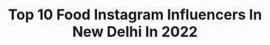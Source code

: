 ---
title: Top 10 Food Instagram Influencers In New Delhi In 2022
description: >-
  Find top food Instagram influencers in New Delhi in 2022. Most popular hashtags: #delhi #food #homemade #delhidiaries.
platform: Instagram
hits: 111
text_top: Identify the top-rated Instagram influencers on inBeat.
text_bottom: Our platform holds 111 Instagram influencers like this in New Delhi, India for you to connect with.
profiles:
  - username: "thesoleposer"
    fullname: >-
      Chahat Anand
    bio: >-
      Food . Lifestyle New Delhi thesoleposer@gmail.com Chocolate icecream recipe 👇
    location: "India"
    followers: 38745
    engagement: 88
    commentsToLikes: 0.078827
    id: ck9wdcycjf3dh0j783si5aild
    verified: false
    hashtags: "#popcorn, #smile, #recipes, #foodie"
  - username: "bhukkad_ghummkkad"
    fullname: >-
      Tom & Jerry Searching food
    bio: >-
      📍New Delhi Food 👩‍🍳 || Travel 🌍|| Lifestyle 💃🏼 DM/Email for Collab,Invites,Events & Promotion Use #bhukkad_ghummkkad to get featured ❣️
    location: "India"
    followers: 6879
    engagement: 828
    commentsToLikes: 0.205713
    id: ckap1ygsrwlzu0i78xz08fo33
    verified: false
    hashtags: "#homemade, #foodcoma, #delhifoodblogger, #tasty"
  - username: "foodiesince96"
    fullname: >-
      MEHAK DHAWAN 💕
    bio: >-
      24 Delhi, India 🇮🇳 RAB RAKHA🙏 KARMA🧿 “Whoever is trying to bring U down is below U” Food, Recipes & Travel 🍕✈️ #foodiesince96 💌 - rsmehak@ymail.com
    location: "India"
    followers: 253682
    engagement: 189
    commentsToLikes: 0.026974
    id: ck13b1b3gt79v0i193jiy79e4
    verified: false
    hashtags: "#foodstagram, #foodphoto, #delhi, #foodphotography"
  - username: "kohlihimansh"
    fullname: >-
      Himansh Kohli
    bio: >-
      Actor | Dreamer | Chaser 🎭 🤴🏻 🥇 It is so simple to be happy but it is so difficult to be simple Mail 📩 enquiry.himansh@gmail.com
    location: "India"
    followers: 1030341
    engagement: 455
    commentsToLikes: 0.013724
    id: ck8sy3e5rjlgm0j784afwa6cm
    verified: true
    hashtags: "#friyay, #friday, #himanshkohli, #weekends"
  - username: "eat_therapyy"
    fullname: >-
      Eat Therapy by Astha Gaur
    bio: >-
      Sharing my 'Stories of Food' Content Creator✍️ 📍New Delhi, India DM/Email for collaborations! ➡️Use #eattherapyy ✨ GOOGLE 7️⃣ ZOMATO 8️⃣ YouTube⬇️
    location: "India"
    followers: 17310
    engagement: 353
    commentsToLikes: 0.151518
    id: ckap5bm5bay2r0i78d3zys1o3
    verified: false
    hashtags: "#delhistreet, #cookwidcare, #streetfoodindia, #bhukkadbros"
  - username: "whaaatislife"
    fullname: >-
      Gurleen Bedi- Delhi FOOD BLOG
    bio: >-
      📍New Delhi 🍕 Food Blogger, Content Creator, Lifestyle 📧whaaatislife.food@gmail.com 🤩New Recipe Video EVERY SATURDAY!
    location: "India"
    followers: 82115
    engagement: 386
    commentsToLikes: 0.014031
    id: ck5c79z7l74hg0i112oza5xap
    verified: false
    hashtags: "#delhidiaries, #shotoniphone, #cheesy, #foodbossindia"
  - username: "_adatewithlife_"
    fullname: >-
      Bhawna Mehta
    bio: >-
      “One of the greatest joys of life is its wondrous unpredictability” Lifestyle and Food content creator🌸 . 📩: adatewithlife22@gmail.com
    location: "India"
    followers: 91157
    engagement: 150
    commentsToLikes: 0.015155
    id: ck1382awde5w20i19r6qm7oww
    verified: false
    hashtags: "#homemade, #instamood, #reels, #indianfood"
  - username: "rishabh_singhal_official"
    fullname: >-
      R I S H A B H  S I N G H A L🔥
    bio: >-
      24 || traveller || fashionblogger🔥|| Influencer📷🎥 📩Email:- rishabh@phono.mobi **DM FOR FITNESS TRANSFORMATION ✌️✌️🔥
    location: "India"
    followers: 23191
    engagement: 420
    commentsToLikes: 0.051279
    id: ckap25z5kxiko0i786bxoyqz5
    verified: false
    hashtags: "#thailife, #instadaily, #increadibleindia, #looks"
  - username: "delhikikhansahiba_"
    fullname: >-
      Delhi Ki Khan Sahiba
    bio: >-
      Travel •Architecture •Fashion •Lifestyle •Food DM for promotion/collaboration #Delhikikhansahiba 📍New Delhi, India 💌delhikikhansahiba@gmail.com
    location: "India"
    followers: 2687
    engagement: 1430
    commentsToLikes: 0.113150
    id: ckaos2pa7pw740i784xphng2p
    verified: false
    hashtags: "#europe, #architecturephoto, #indiadiaries, #jaanekyadikhjaaye"
  - username: "stylefashionetc"
    fullname: >-
      Srishti S Bhatia (Srish)
    bio: >-
      Style Fashion Etc™[Est. 2010] Fashion • Beauty • Lifestyle • Food @SFEkitchen ✉ srish@stylefashionetc.com📍New Delhi
    location: "India"
    followers: 200060
    engagement: 54
    commentsToLikes: 0.041148
    id: ck5bx6qd0n3xh0i11e0tsk3ji
    verified: false
    hashtags: "#cooking, #healthy, #healthyrecipes, #easyrecipe"
---